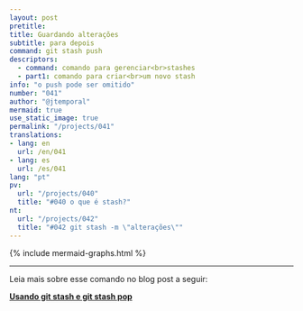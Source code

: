 ```yaml
---
layout: post
pretitle:
title: Guardando alterações
subtitle: para depois
command: git stash push
descriptors:
  - command: comando para gerenciar<br>stashes
  - part1: comando para criar<br>um novo stash
info: "o push pode ser omitido"
number: "041"
author: "@jtemporal"
mermaid: true
use_static_image: true
permalink: "/projects/041"
translations:
- lang: en
  url: /en/041
- lang: es
  url: /es/041
lang: "pt"
pv:
  url: "/projects/040"
  title: "#040 o que é stash?"
nt:
  url: "/projects/042"
  title: "#042 git stash -m \"alterações\""
---
```


{% include mermaid-graphs.html %}

---

Leia mais sobre esse comando no blog post a seguir:

<a href="https://jtemporal.com/usando-git-stash-e-git-stash-pop/">
  <strong>Usando git stash e git stash pop</strong>
</a>
